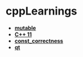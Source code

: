 # cppLearnings

* __[mutable](cpp/basics/mutable.md)__
* __[C++ 11](./cpp/basics)__
* __[const_correctness](cpp/basics/const_correctness.md)__
* __[qt](qt/README.md)__
